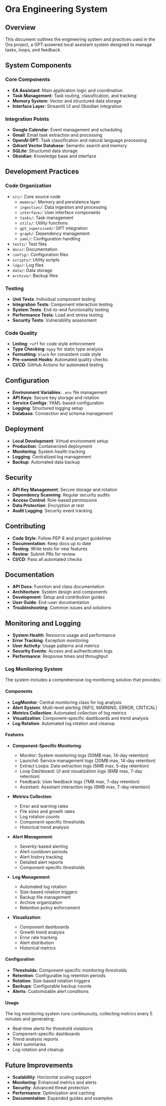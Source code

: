 # Ora Engineering System

## Overview
This document outlines the engineering system and practices used in the Ora project, a GPT-powered local assistant system designed to manage tasks, loops, and feedback.

## System Components

### Core Components
- **EA Assistant**: Main application logic and coordination
- **Task Management**: Task routing, classification, and tracking
- **Memory System**: Vector and structured data storage
- **Interface Layer**: Streamlit UI and Obsidian integration

### Integration Points
- **Google Calendar**: Event management and scheduling
- **Gmail**: Email task extraction and processing
- **OpenAI GPT**: Task classification and natural language processing
- **Qdrant Vector Database**: Semantic search and memory
- **SQLite**: Structured data storage
- **Obsidian**: Knowledge base and interface

## Development Practices

### Code Organization
- `src/`: Core source code
  - `memory/`: Memory and persistence layer
  - `ingestion/`: Data ingestion and processing
  - `interface/`: User interface components
  - `tasks/`: Task management
  - `utils/`: Utility functions
  - `gpt_supervised/`: GPT integration
  - `graph/`: Dependency management
  - `yaml/`: Configuration handling
- `tests/`: Test files
- `docs/`: Documentation
- `config/`: Configuration files
- `scripts/`: Utility scripts
- `logs/`: Log files
- `data/`: Data storage
- `archive/`: Backup files

### Testing
- **Unit Tests**: Individual component testing
- **Integration Tests**: Component interaction testing
- **System Tests**: End-to-end functionality testing
- **Performance Tests**: Load and stress testing
- **Security Tests**: Vulnerability assessment

### Code Quality
- **Linting**: `ruff` for code style enforcement
- **Type Checking**: `mypy` for static type analysis
- **Formatting**: `black` for consistent code style
- **Pre-commit Hooks**: Automated quality checks
- **CI/CD**: GitHub Actions for automated testing

## Configuration
- **Environment Variables**: `.env` file management
- **API Keys**: Secure key storage and rotation
- **Service Configs**: YAML-based configuration
- **Logging**: Structured logging setup
- **Database**: Connection and schema management

## Deployment
- **Local Development**: Virtual environment setup
- **Production**: Containerized deployment
- **Monitoring**: System health tracking
- **Logging**: Centralized log management
- **Backup**: Automated data backup

## Security
- **API Key Management**: Secure storage and rotation
- **Dependency Scanning**: Regular security audits
- **Access Control**: Role-based permissions
- **Data Protection**: Encryption at rest
- **Audit Logging**: Security event tracking

## Contributing
- **Code Style**: Follow PEP 8 and project guidelines
- **Documentation**: Keep docs up to date
- **Testing**: Write tests for new features
- **Review**: Submit PRs for review
- **CI/CD**: Pass all automated checks

## Documentation
- **API Docs**: Function and class documentation
- **Architecture**: System design and components
- **Development**: Setup and contribution guides
- **User Guide**: End-user documentation
- **Troubleshooting**: Common issues and solutions

## Monitoring and Logging
- **System Health**: Resource usage and performance
- **Error Tracking**: Exception monitoring
- **User Activity**: Usage patterns and metrics
- **Security Events**: Access and authentication logs
- **Performance**: Response times and throughput

### Log Monitoring System
The system includes a comprehensive log monitoring solution that provides:

#### Components
- **LogMonitor**: Central monitoring class for log analysis
- **Alert System**: Multi-level alerting (INFO, WARNING, ERROR, CRITICAL)
- **Metrics Collection**: Automated collection of log metrics
- **Visualization**: Component-specific dashboards and trend analysis
- **Log Rotation**: Automated log rotation and cleanup

#### Features
- **Component-Specific Monitoring**:
  - Monitor: System monitoring logs (50MB max, 14-day retention)
  - Launchd: Service management logs (20MB max, 14-day retention)
  - Extract Loops: Data extraction logs (5MB max, 5-day retention)
  - Loop Dashboard: UI and visualization logs (8MB max, 7-day retention)
  - Feedback: User feedback logs (7MB max, 7-day retention)
  - Assistant: Assistant interaction logs (6MB max, 7-day retention)

- **Metrics Collection**:
  - Error and warning rates
  - File sizes and growth rates
  - Log rotation counts
  - Component-specific thresholds
  - Historical trend analysis

- **Alert Management**:
  - Severity-based alerting
  - Alert cooldown periods
  - Alert history tracking
  - Detailed alert reports
  - Component-specific thresholds

- **Log Management**:
  - Automated log rotation
  - Size-based rotation triggers
  - Backup file management
  - Archive organization
  - Retention policy enforcement

- **Visualization**:
  - Component dashboards
  - Growth trend analysis
  - Error rate tracking
  - Alert distribution
  - Historical metrics

#### Configuration
- **Thresholds**: Component-specific monitoring thresholds
- **Retention**: Configurable log retention periods
- **Rotation**: Size-based rotation triggers
- **Backups**: Configurable backup counts
- **Alerts**: Customizable alert conditions

#### Usage
The log monitoring system runs continuously, collecting metrics every 5 minutes and generating:
- Real-time alerts for threshold violations
- Component-specific dashboards
- Trend analysis reports
- Alert summaries
- Log rotation and cleanup

## Future Improvements
- **Scalability**: Horizontal scaling support
- **Monitoring**: Enhanced metrics and alerts
- **Security**: Advanced threat protection
- **Performance**: Optimization and caching
- **Documentation**: Expanded guides and examples 